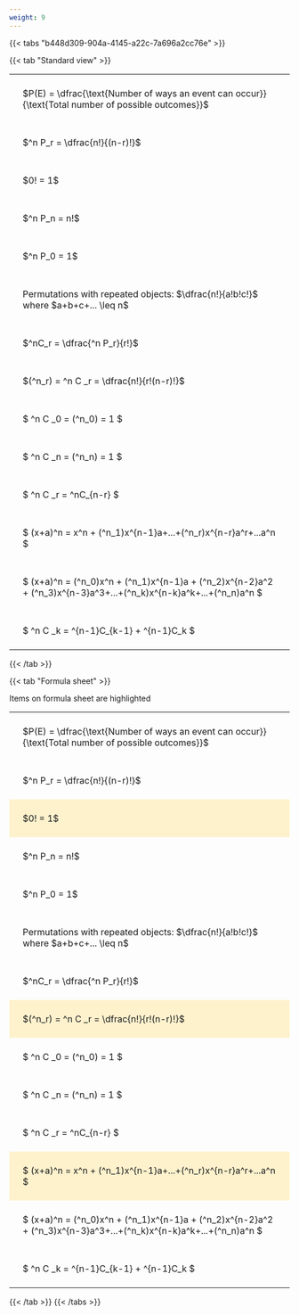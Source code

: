 ```yaml
---
weight: 9
---
```


{{< tabs "b448d309-904a-4145-a22c-7a696a2cc76e" >}}

{{< tab "Standard view" >}}

<style type="text/css">
#T_efb2c th.col_heading {
  text-align: left;
  font-size: 1em;
}
#T_efb2c td {
  text-align: left;
  font-size: 1em;
  padding: 1.5em;
}
</style>
<table id="T_efb2c">
  <thead>
  </thead>
  <tbody>
    <tr>
      <td id="T_efb2c_row0_col0" class="data row0 col0" >$P(E) = \dfrac{\text{Number of ways an event can occur}}{\text{Total number of possible outcomes}}$</td>
    </tr>
    <tr>
      <td id="T_efb2c_row1_col0" class="data row1 col0" >$^n P_r = \dfrac{n!}{(n-r)!}$</td>
    </tr>
    <tr>
      <td id="T_efb2c_row2_col0" class="data row2 col0" >$0! = 1$</td>
    </tr>
    <tr>
      <td id="T_efb2c_row3_col0" class="data row3 col0" >$^n P_n = n!$</td>
    </tr>
    <tr>
      <td id="T_efb2c_row4_col0" class="data row4 col0" >$^n P_0 = 1$</td>
    </tr>
    <tr>
      <td id="T_efb2c_row5_col0" class="data row5 col0" >Permutations with repeated objects: $\dfrac{n!}{a!b!c!}$ where $a+b+c+... \leq n$</td>
    </tr>
    <tr>
      <td id="T_efb2c_row6_col0" class="data row6 col0" >$^nC_r = \dfrac{^n P_r}{r!}$</td>
    </tr>
    <tr>
      <td id="T_efb2c_row7_col0" class="data row7 col0" >$(^n_r) = ^n C _r = \dfrac{n!}{r!(n-r)!}$</td>
    </tr>
    <tr>
      <td id="T_efb2c_row8_col0" class="data row8 col0" >$ ^n C _0 = (^n_0) = 1 $</td>
    </tr>
    <tr>
      <td id="T_efb2c_row9_col0" class="data row9 col0" >$ ^n C _n = (^n_n) = 1 $</td>
    </tr>
    <tr>
      <td id="T_efb2c_row10_col0" class="data row10 col0" >$ ^n C _r = ^nC_{n-r} $</td>
    </tr>
    <tr>
      <td id="T_efb2c_row11_col0" class="data row11 col0" >$ (x+a)^n = x^n + (^n_1)x^{n-1}a+...+(^n_r)x^{n-r}a^r+...a^n    $</td>
    </tr>
    <tr>
      <td id="T_efb2c_row12_col0" class="data row12 col0" >$ (x+a)^n = (^n_0)x^n + (^n_1)x^{n-1}a + (^n_2)x^{n-2}a^2 + (^n_3)x^{n-3}a^3+...+(^n_k)x^{n-k}a^k+...+(^n_n)a^n $</td>
    </tr>
    <tr>
      <td id="T_efb2c_row13_col0" class="data row13 col0" >$ ^n C _k = ^{n-1}C_{k-1} + ^{n-1}C_k $</td>
    </tr>
  </tbody>
</table>
{{< /tab >}}

{{< tab "Formula sheet" >}}

Items on formula sheet are highlighted 
<br>
<style type="text/css">
#T_7b59d th.col_heading {
  text-align: left;
  font-size: 1em;
}
#T_7b59d td {
  text-align: left;
  font-size: 1em;
  padding: 1.5em;
}
#T_7b59d_row0_col0, #T_7b59d_row1_col0, #T_7b59d_row3_col0, #T_7b59d_row4_col0, #T_7b59d_row5_col0, #T_7b59d_row6_col0, #T_7b59d_row8_col0, #T_7b59d_row9_col0, #T_7b59d_row10_col0, #T_7b59d_row12_col0, #T_7b59d_row13_col0 {
  background-color: rgba(0,0,0,0);
}
#T_7b59d_row2_col0, #T_7b59d_row7_col0, #T_7b59d_row11_col0 {
  background-color: rgba(255,194,10, 0.2);
}
</style>
<table id="T_7b59d">
  <thead>
  </thead>
  <tbody>
    <tr>
      <td id="T_7b59d_row0_col0" class="data row0 col0" >$P(E) = \dfrac{\text{Number of ways an event can occur}}{\text{Total number of possible outcomes}}$</td>
    </tr>
    <tr>
      <td id="T_7b59d_row1_col0" class="data row1 col0" >$^n P_r = \dfrac{n!}{(n-r)!}$</td>
    </tr>
    <tr>
      <td id="T_7b59d_row2_col0" class="data row2 col0" >$0! = 1$</td>
    </tr>
    <tr>
      <td id="T_7b59d_row3_col0" class="data row3 col0" >$^n P_n = n!$</td>
    </tr>
    <tr>
      <td id="T_7b59d_row4_col0" class="data row4 col0" >$^n P_0 = 1$</td>
    </tr>
    <tr>
      <td id="T_7b59d_row5_col0" class="data row5 col0" >Permutations with repeated objects: $\dfrac{n!}{a!b!c!}$ where $a+b+c+... \leq n$</td>
    </tr>
    <tr>
      <td id="T_7b59d_row6_col0" class="data row6 col0" >$^nC_r = \dfrac{^n P_r}{r!}$</td>
    </tr>
    <tr>
      <td id="T_7b59d_row7_col0" class="data row7 col0" >$(^n_r) = ^n C _r = \dfrac{n!}{r!(n-r)!}$</td>
    </tr>
    <tr>
      <td id="T_7b59d_row8_col0" class="data row8 col0" >$ ^n C _0 = (^n_0) = 1 $</td>
    </tr>
    <tr>
      <td id="T_7b59d_row9_col0" class="data row9 col0" >$ ^n C _n = (^n_n) = 1 $</td>
    </tr>
    <tr>
      <td id="T_7b59d_row10_col0" class="data row10 col0" >$ ^n C _r = ^nC_{n-r} $</td>
    </tr>
    <tr>
      <td id="T_7b59d_row11_col0" class="data row11 col0" >$ (x+a)^n = x^n + (^n_1)x^{n-1}a+...+(^n_r)x^{n-r}a^r+...a^n    $</td>
    </tr>
    <tr>
      <td id="T_7b59d_row12_col0" class="data row12 col0" >$ (x+a)^n = (^n_0)x^n + (^n_1)x^{n-1}a + (^n_2)x^{n-2}a^2 + (^n_3)x^{n-3}a^3+...+(^n_k)x^{n-k}a^k+...+(^n_n)a^n $</td>
    </tr>
    <tr>
      <td id="T_7b59d_row13_col0" class="data row13 col0" >$ ^n C _k = ^{n-1}C_{k-1} + ^{n-1}C_k $</td>
    </tr>
  </tbody>
</table>
{{< /tab >}}
{{< /tabs >}}